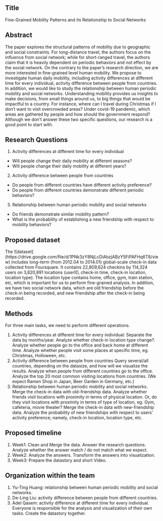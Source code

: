 <h2>Title</h2>
Fine-Grained Mobility Patterns and its Relationship to Social Networks

<h2>Abstract</h2>
The paper explores the structural patterns of mobility due to geographic and social constraints. For long-distance travel, the authors focus on the influence from social network; while for short-ranged travel, the authors claim that it is heavily dependent on periodic behaviors and not effect by the social network.
On the contrary to the paper’s research direction, we are more interested in fine-grained level human mobility. We propose to investigate human daily mobility, including activity differences at different time for every individual, activity difference between people from countries. In addition, we would like to study the relationship between human periodic mobility and social networks.
Understanding mobility provides us insights to make decisions, from small things around us, to big things that would be impactful to a country. For instance, where can I travel during Christmas if I don’t want to visit overcrowded areas? Under covid-19 pandemic, which areas are gathered by people and how should the government respond? Although we don’t answer these two specific questions, our research is a good point to start with.

<h2>Research Questions</h2>

1. Activity differences at different time for every individual
- Will people change their daily mobility at different seasons?
- Will people change their daily mobility at different years?
2. Activity difference between people from countries
- Do people from different countries have different activity preference? 
- Do people from different countries demonstrate different periodic behaviors?
3. Relationship between human periodic mobility and social networks
- Do friends demonstrate similar mobility pattern? 
- What is the probability of establishing a new friendship with respect to mobility behaviors?

<h2>Proposed dataset</h2>
The ![dataset](https://drive.google.com/file/d/1PNk3zY8NjLcDiAbzjABzY5FiPAFHq6T8/view) includes long-term (from 2012.04 to 2014.01) global-scale check-in data collected from Foursquare. It contains 22,809,624 checkins by 114,324 users on 3,820,891 locations (userID, check-in time, check-in location, location type). The location type contains home, office, gym, train station, etc, which is important for us to perform fine-grained analysis.
In addition, we have two social network data, which are old friendship before the check-in being recorded, and new friendship after the check-in being recorded.

<h2>Methods</h2>
For three main tasks, we need to perform different operations.

1. Activity differences at different time for every individual: 
Separate the data by months/year. Analyze whether check-in location type change?. Analyze whether people go to the office and back home at different time. Analyze whether people visit some places at specific time, eg. Christmas, Holloween, etc.
2. Activity difference between people from countries
Query several/all countries, depending on the datasize, and how will we visualize the results. Analyze when people from different countries go to the office. Analyze the top 20 most common visiting locations from countries. (We expect Ramen Shop in Japan, Beer Garden in Germany, etc.)
3. Relationship between human periodic mobility and social networks.
Merge the check-in data with old-friendship data. Analyze whether friends visit locations with proximity in terms of physical location. Or, do they visit locations with proximity in terms of type of location, eg. Gym, cafeteria, movie theater? Merge the check-in data with new-friendship data. Analyze the probability of new friendships with respect to users’ activity preference; namely, check-in location, location type, etc.

<h2>Proposed timeline</h2>

1. Week1: Clean and Merge the data. Answer the research questions. Analyze whether the answer match / do not match what we expect.
2. Week2: Analyze the answers. Transform the answers into visualization. 
3. Week3: Prepare the datastory and short Video.

<h2>Organization within the team</h2>

1. Yu-Ting Huang: relationship between human periodic mobility and social networks.
2. De-Ling Liu: activity difference between people from different countries.
3. Adel Qasem: activity difference at different time for every individual.
Everyone is responsible for the analysis and visualization of their own tasks. Create the datastory together.
